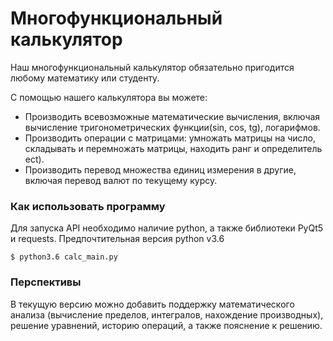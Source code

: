 
# Многофункциональный калькулятор

Наш многофункциональный калькулятор обязательно пригодится любому математику или студенту.

С помощью нашего калькулятора вы можете:
  - Производить всевозможные математические вычисления, включая вычисление тригонометрических функции(sin, cos, tg), логарифмов.
  - Производить операции с матрицами: умножать матрицы на число, складывать и перемножать матрицы, находить ранг и определитель ect).
  - Производить перевод множества единиц измерения в другие, включая перевод валют по текущему курсу.
  
### Как использовать программу


Для запуска API необходимо наличие python, а также библиотеки PyQt5 и requests. Предпочтительная версия python v3.6

```
$ python3.6 calc_main.py
```
### Перспективы

В текущую версию можно добавить поддержку математического анализа (вычисление пределов, интегралов, нахождение производных), решение уравнений, историю операций, а также пояснение к решению.
